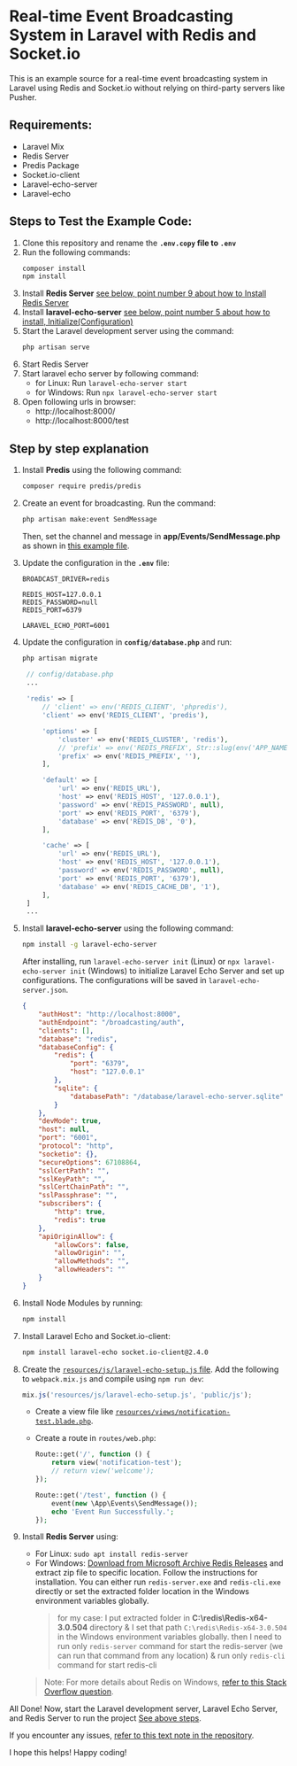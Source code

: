# Real-time Event Broadcasting System in Laravel with Redis and Socket.io

This is an example source for a real-time event broadcasting system in Laravel using Redis and Socket.io without relying on third-party servers like Pusher.

## Requirements:

- Laravel Mix
- Redis Server
- Predis Package
- Socket.io-client
- Laravel-echo-server
- Laravel-echo

## Steps to Test the Example Code:

1. Clone this repository and rename the **`.env.copy` file to `.env`**
2. Run the following commands:
    ```bash
    composer install
    npm install
    ```
3. Install **Redis Server** [see below, point number 9 about how to Install Redis Server](#step-by-step-explanation)
4. Install **laravel-echo-server** [see below, point number 5 about how to install, Initialize(Configuration)](#step-by-step-explanation)
5. Start the Laravel development server using the command: 
   ```bash
   php artisan serve
   ```
6. Start Redis Server
7. Start laravel echo server by following command:
   - for Linux: Run `laravel-echo-server start`
   - for Windows: Run `npx laravel-echo-server start`
8. Open following urls in browser:
   -  http://localhost:8000/
   -  http://localhost:8000/test


## Step by step explanation

1. Install **Predis** using the following command: 
    ```bash
    composer require predis/predis
    ```
2. Create an event for broadcasting. Run the command:
    ```bash
    php artisan make:event SendMessage
    ```
    Then, set the channel and message in **app/Events/SendMessage.php** as shown in [this example file](./app/Events/SendMessage.php).

3. Update the configuration in the **`.env`** file:
    ```.env
    BROADCAST_DRIVER=redis
    
    REDIS_HOST=127.0.0.1
    REDIS_PASSWORD=null
    REDIS_PORT=6379
    
    LARAVEL_ECHO_PORT=6001
    ```
4. Update the configuration in **`config/database.php`** and run:
    ```bash
    php artisan migrate
    ```
   ```php
    // config/database.php
    ...
    
    'redis' => [
        // 'client' => env('REDIS_CLIENT', 'phpredis'),
        'client' => env('REDIS_CLIENT', 'predis'),

        'options' => [
            'cluster' => env('REDIS_CLUSTER', 'redis'),
            // 'prefix' => env('REDIS_PREFIX', Str::slug(env('APP_NAME', 'laravel'), '_').'_database_'),
            'prefix' => env('REDIS_PREFIX', ''),
        ],

        'default' => [
            'url' => env('REDIS_URL'),
            'host' => env('REDIS_HOST', '127.0.0.1'),
            'password' => env('REDIS_PASSWORD', null),
            'port' => env('REDIS_PORT', '6379'),
            'database' => env('REDIS_DB', '0'),
        ],

        'cache' => [
            'url' => env('REDIS_URL'),
            'host' => env('REDIS_HOST', '127.0.0.1'),
            'password' => env('REDIS_PASSWORD', null),
            'port' => env('REDIS_PORT', '6379'),
            'database' => env('REDIS_CACHE_DB', '1'),
        ],
    ]
    ...
   ```
5. Install **laravel-echo-server** using the following command:
    ```bash
    npm install -g laravel-echo-server
    ```
    After installing, run `laravel-echo-server init` (Linux) or `npx laravel-echo-server init` (Windows) to initialize Laravel Echo Server and set up configurations. The configurations will be saved in `laravel-echo-server.json`.

    ```json
    {
        "authHost": "http://localhost:8000",
        "authEndpoint": "/broadcasting/auth",
        "clients": [],
        "database": "redis",
        "databaseConfig": {
            "redis": {
                "port": "6379",
                "host": "127.0.0.1"
            },
            "sqlite": {
                "databasePath": "/database/laravel-echo-server.sqlite"
            }
        },
        "devMode": true,
        "host": null,
        "port": "6001",
        "protocol": "http",
        "socketio": {},
        "secureOptions": 67108864,
        "sslCertPath": "",
        "sslKeyPath": "",
        "sslCertChainPath": "",
        "sslPassphrase": "",
        "subscribers": {
            "http": true,
            "redis": true
        },
        "apiOriginAllow": {
            "allowCors": false,
            "allowOrigin": "",
            "allowMethods": "",
            "allowHeaders": ""
        }
    }
    ```
6. Install Node Modules by running: 
    ```bash
    npm install
    ```
7. Install Laravel Echo and Socket.io-client:
    ```bash
    npm install laravel-echo socket.io-client@2.4.0
    ```
8. Create the [`resources/js/laravel-echo-setup.js` file](./resources/js/laravel-echo-setup.js). Add the following to `webpack.mix.js` and compile using `npm run dev`:

    ```js
    mix.js('resources/js/laravel-echo-setup.js', 'public/js');
    ```

    - Create a view file like [`resources/views/notification-test.blade.php`](./resources/views/notification-test.blade.php).
    - Create a route in `routes/web.php`:

        ```php
        Route::get('/', function () {
            return view('notification-test');
            // return view('welcome');
        });

        Route::get('/test', function () {
            event(new \App\Events\SendMessage());
            echo 'Event Run Successfully.';
        });
        ```
9. Install **Redis Server** using:
    - For Linux: `sudo apt install redis-server`
    - For Windows: [Download from Microsoft Archive Redis Releases](https://github.com/microsoftarchive/redis/releases) and extract zip file to specific location. Follow the instructions for installation. You can either run `redis-server.exe` and `redis-cli.exe` directly or set the extracted folder location in the Windows environment variables globally.
       > for my case: I put extracted folder in **C:\redis\Redis-x64-3.0.504** directory & I set that path `C:\redis\Redis-x64-3.0.504` in the Windows environment variables globally. then I need to run only `redis-server` command for start the redis-server (we can run that command from any location) & run only `redis-cli` command for start redis-cli
    
    > Note: For more details about Redis on Windows, [refer to this Stack Overflow question](https://stackoverflow.com/q/6476945).

All Done! Now, start the Laravel development server, Laravel Echo Server, and Redis Server to run the project [See above steps](#steps-to-test-the-example-code).

If you encounter any issues, [refer to this text note in the repository](./IMP/imp-notes.txt).

I hope this helps! Happy coding!